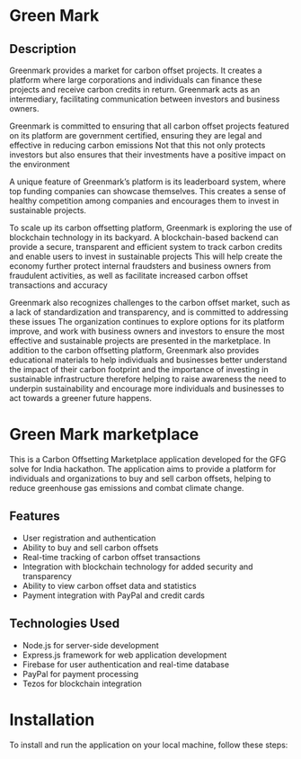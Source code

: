 
# Green Mark

## Description
Greenmark provides a market for carbon offset projects. It creates a platform where large corporations and individuals can finance these projects and receive carbon credits in return. Greenmark acts as an intermediary, facilitating communication between investors and business owners.

Greenmark is committed to ensuring that all carbon offset projects featured on its platform are government certified, ensuring they are legal and effective in reducing carbon emissions Not that this not only protects investors but also ensures that their investments have a positive impact on the environment

A unique feature of Greenmark’s platform is its leaderboard system, where top funding companies can showcase themselves. This creates a sense of healthy competition among companies and encourages them to invest in sustainable projects.

To scale up its carbon offsetting platform, Greenmark is exploring the use of blockchain technology in its backyard. A blockchain-based backend can provide a secure, transparent and efficient system to track carbon credits and enable users to invest in sustainable projects This will help create the economy further protect internal fraudsters and business owners from fraudulent activities, as well as facilitate increased carbon offset transactions and accuracy

Greenmark also recognizes challenges to the carbon offset market, such as a lack of standardization and transparency, and is committed to addressing these issues The organization continues to explore options for its platform improve, and work with business owners and investors to ensure the most effective and sustainable projects are presented in the marketplace.
In addition to the carbon offsetting platform, Greenmark also provides educational materials to help individuals and businesses better understand the impact of their carbon footprint and the importance of investing in sustainable infrastructure therefore helping to raise awareness the need to underpin sustainability and encourage more individuals and businesses to act towards a greener future happens.

# Green Mark marketplace
This is a Carbon Offsetting Marketplace application developed for the GFG solve for India hackathon. The application aims to provide a platform for individuals and organizations to buy and sell carbon offsets, helping to reduce greenhouse gas emissions and combat climate change.

## Features
* User registration and authentication
* Ability to buy and sell carbon offsets
* Real-time tracking of carbon offset transactions
* Integration with blockchain technology for added security and transparency
* Ability to view carbon offset data and statistics
* Payment integration with PayPal and credit cards


## Technologies Used
* Node.js for server-side development
* Express.js framework for web application development
* Firebase for user authentication and real-time database
* PayPal for payment processing
* Tezos for blockchain integration

# Installation
To install and run the application on your local machine, follow these steps: